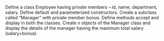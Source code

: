 Define a class Employee having private members – id, name, department, salary. Define
default and parameterized constructors. Create a subclass called “Manager” with private member
bonus. Define methods accept and display in both the classes. Create n objects of the Manager
class and display the details of the manager having the maximum total salary (salary+bonus)
